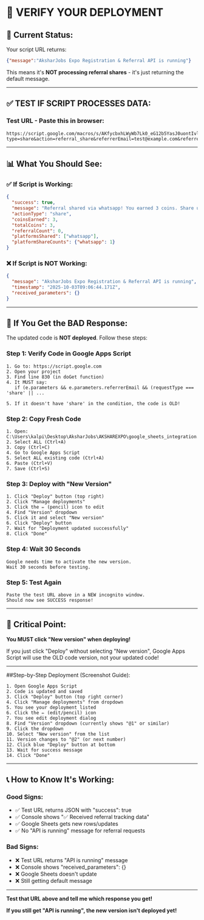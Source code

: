 # 🧪 VERIFY YOUR DEPLOYMENT

## 🔴 Current Status:

Your script URL returns:
```json
{"message":"AksharJobs Expo Registration & Referral API is running"}
```

This means it's **NOT processing referral shares** - it's just returning the default message.

---

## ✅ TEST IF SCRIPT PROCESSES DATA:

### **Test URL - Paste this in browser:**

```
https://script.google.com/macros/s/AKfycbxhLWyWb7Lk0_eG12b5YasJ0uontIvly3MHn_5pWbMix9B_akdk7pvBnO8fLovYAAlV0w/exec?type=share&action=referral_share&referrerEmail=test@example.com&referrerName=Test&referrerPhone=1234567890&referrerRole=job_seeker&platform=whatsapp&coinsEarned=3&totalCoins=3&totalShares=1&referralCount=0
```

---

## 📊 What You Should See:

### ✅ **If Script is Working:**
```json
{
  "success": true,
  "message": "Referral shared via whatsapp! You earned 3 coins. Share unlimited times to earn more!",
  "actionType": "share",
  "coinsEarned": 3,
  "totalCoins": 3,
  "referralCount": 0,
  "platformsShared": ["whatsapp"],
  "platformShareCounts": {"whatsapp": 1}
}
```

### ❌ **If Script is NOT Working:**
```json
{
  "message": "AksharJobs Expo Registration & Referral API is running",
  "timestamp": "2025-10-03T09:06:44.171Z",
  "received_parameters": {}
}
```

---

## 🔧 If You Get the BAD Response:

The updated code is **NOT deployed**. Follow these steps:

### **Step 1: Verify Code in Google Apps Script**
```
1. Go to: https://script.google.com
2. Open your project
3. Find line 830 (in doGet function)
4. It MUST say:
   if (e.parameters && e.parameters.referrerEmail && (requestType === 'share' || ...

5. If it doesn't have 'share' in the condition, the code is OLD!
```

### **Step 2: Copy Fresh Code**
```
1. Open: C:\Users\kalpi\Desktop\AksharJobs\AKSHAREXPO\google_sheets_integration.gs
2. Select ALL (Ctrl+A)
3. Copy (Ctrl+C)
4. Go to Google Apps Script
5. Select ALL existing code (Ctrl+A)
6. Paste (Ctrl+V)
7. Save (Ctrl+S)
```

### **Step 3: Deploy with "New Version"**
```
1. Click "Deploy" button (top right)
2. Click "Manage deployments"
3. Click the ✏️ (pencil) icon to edit
4. Find "Version" dropdown
5. Click it and select "New version"
6. Click "Deploy" button
7. Wait for "Deployment updated successfully"
8. Click "Done"
```

### **Step 4: Wait 30 Seconds**
```
Google needs time to activate the new version.
Wait 30 seconds before testing.
```

### **Step 5: Test Again**
```
Paste the test URL above in a NEW incognito window.
Should now see SUCCESS response!
```

---

## 🎯 Critical Point:

**You MUST click "New version" when deploying!**

If you just click "Deploy" without selecting "New version", Google Apps Script will use the OLD code version, not your updated code!

---

##Step-by-Step Deployment (Screenshot Guide):

```
1. Open Google Apps Script
2. Code is updated and saved
3. Click "Deploy" button (top right corner)
4. Click "Manage deployments" from dropdown
5. You see your deployment listed
6. Click the ✏️ (edit/pencil) icon
7. You see edit deployment dialog
8. Find "Version" dropdown (currently shows "@1" or similar)
9. Click the dropdown
10. Select "New version" from the list
11. Version changes to "@2" (or next number)
12. Click blue "Deploy" button at bottom
13. Wait for success message
14. Click "Done"
```

---

## 📞 How to Know It's Working:

### **Good Signs:**
- ✅ Test URL returns JSON with "success": true
- ✅ Console shows "✅ Received referral tracking data"
- ✅ Google Sheets gets new rows/updates
- ✅ No "API is running" message for referral requests

### **Bad Signs:**
- ❌ Test URL returns "API is running" message
- ❌ Console shows "received_parameters": {}
- ❌ Google Sheets doesn't update
- ❌ Still getting default message

---

**Test that URL above and tell me which response you get!**

**If you still get "API is running", the new version isn't deployed yet!**

